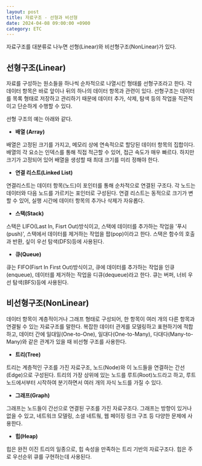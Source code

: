 ```yaml
---
layout: post
title: 자료구조 - 선형과 비선형
date: 2024-04-08 09:00:00 +0900
category: ETC
---
```


자료구조를 대분류로 나누면 선형(Linear)와 비선형구조(NonLinear)가 있다. 

## 선형구조(Linear)  

자료를 구성하는 원소들을 하나씩 순차적으로 나열시킨 형태를 선형구조라고 한다. 각 데이터 항목은 바로 앞이나 뒤의 하나의 데이터 항목과 관련이 있다. 선형구조는 데이터를 목록 형태로 저장하고 관리하기 때문에 데이터 추가, 삭제, 탐색 등의 작업을 직관적이고 단순하게 수행할 수 있다. 

선형 구조의 예는 아래와 같다.  

* **배열 (Array)** 

배열은 고정된 크기를 가지고, 메모리 상에 연속적으로 할당된 데이터 항목의 집합이다. 배열의 각 요소는 인덱스를 통해 직접 적근할 수 있어, 접근 속도가 매우 빠르다. 하지만 크기가 고정되어 있어 배열을 생성할 때 최대 크기를 미리 정해야 한다.   

* **연결 리스트(Linked List)**

연결리스트는 데이터 항목(노드)이 포인터를 통해 순차적으로 연결된 구조다. 각 노드는 데이터와 다음 노드를 가르키는 포인터로 구성된다. 연결 리스트는 동적으로 크기가 변할 수 있어, 실행 시간에 데이터 항목의 추가나 삭제가 자유롭다. 

* **스택(Stack)**

스택은 LIFO(Last In, Fisrt Out)방식이고, 스택에 데이터를 추가하는 작업을 '푸시(push)', 스택에서 데이터를 제거하는 작업을 팝(pop)이라고 한다. 스택은 함수의 호출과 반환, 싶이 우선 탐색(DFS)등에 사용된다.  

* **큐(Queue)**

큐는 FIFO(Fisrt In First Out)방식이고, 큐에 데이터를 추가하는 작업을 인큐(enqueue), 데이터를 제거하는 작업을 디큐(dequeue)라고 한다. 큐는 버퍼, 너비 우선 탐색(BFS)등에 사용된다.   

## 비선형구조(NonLinear)  

데이터 항목이 계층적이거나 그래프 형태로 구성되어, 한 항목이 여러 개의 다른 항목과 연결될 수 있는 자료구조를 말한다. 복잡한 데이터 관게를 모델링하고 표현하기에 적합하고, 데이터 간에 일대일(One-to-One), 일대다(One-to-Many), 다대다(Many-to-Many)와 같은 관계가 있을 때 비선형 구조를 사용한다.  

* **트리(Tree)**

트리는 계층적인 구조를 가진 자료구조, 노드(Node)와 이 노드들을 연결하는 간선(Edge)으로 구성된다. 트리의 가장 상위에 있는 노드를 루트(Root)노드라고 하고, 루트 노드에서부터 시작하여 분기하면서 여러 개의 자식 노드를 가질 수 있다.  

* **그래프(Graph)**

그래프는 노드들이 간선으로 연결된 구조를 가진 자료구조다. 그래프는 방향이 있거나 없을 수 있고, 네트워크 모델링, 소셜 네트웤, 웹 페이징 링크 구조 등 다양한 문제에 사용한다.  

* **힙(Heap)**  

힙은 완전 이진 트리의 일종으로, 힙 속성을 만족하는 트리 기반의 자료구조다. 힙은 주로 우선순위 큐를 구현하는데 사용된다.  





